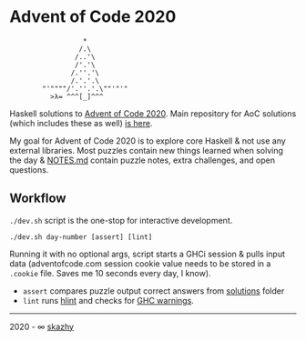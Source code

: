 # Advent of Code 2020

```
                  *
                 /.\
                /..'\
                /'.'\
               /.''.'\
               /.'.'.\
        "'""""/'.''.'.\""'"'"
          >λ= ^^^[_]^^^
```

Haskell solutions to [Advent of Code 2020](https://adventofcode.com/2020).
Main repository for AoC solutions (which includes these as well) [is here](https://github.com/skazhy/advent).

My goal for Advent of Code 2020 is to explore core Haskell & not use any
external libraries. Most puzzles contain new things learned when solving the
day & [NOTES.md](/NOTES.md) contain puzzle notes, extra challenges, and open questions.

## Workflow

`./dev.sh` script is the one-stop for interactive development.

```
./dev.sh day-number [assert] [lint]
```

Running it with no optional args, script starts a GHCi session & pulls input
data (adventofcode.com session cookie value needs to be stored
in a `.cookie` file. Saves me 10 seconds every day, I know).

* `assert` compares puzzle output correct answers from [solutions](/solutions) folder
* `lint` runs [hlint](https://hackage.haskell.org/package/hlint) and checks
  for [GHC warnings](https://downloads.haskell.org/~ghc/latest/docs/html/users_guide/using-warnings.html).

___

2020 - &infin; [skazhy](http://karlis.me)
